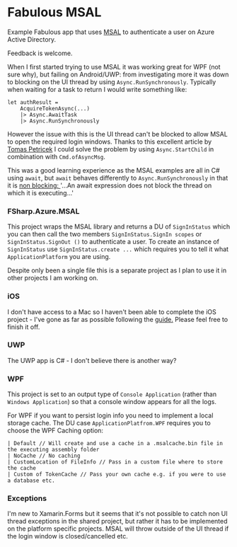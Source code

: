 # Fabulous MSAL
Example Fabulous app that uses [MSAL](https://github.com/AzureAD/microsoft-authentication-library-for-dotnet) to authenticate a user on Azure Active Directory.

Feedback is welcome.

When I first started trying to use MSAL it was working great for WPF (not sure why), but failing on Android/UWP: from investigating more it was down to blocking on the UI thread by using `Async.RunSynchronously`. Typically when waiting for a task to return I would write something like:
```
let authResult =
    AcquireTokenAsync(...)
    |> Async.AwaitTask
    |> Async.RunSynchronously
```
However the issue with this is the UI thread can't be blocked to allow MSAL to open the required login windows. Thanks to this excellent article by [Tomas Petricek](http://tomasp.net/blog/async-non-blocking-gui.aspx/) I could solve the problem by using `Async.StartChild` in combination with `Cmd.ofAsyncMsg`.

This was a good learning experience as the MSAL examples are all in C# using `await`, but `await` behaves differently to `Async.RunSynchronously` in that it is [non blocking: ](https://docs.microsoft.com/en-us/dotnet/csharp/language-reference/keywords/await)'...An await expression does not block the thread on which it is executing...'

### FSharp.Azure.MSAL

This project wraps the MSAL library and returns a DU of `SignInStatus` which you can then call the two members `SignInStatus.SignIn scopes` or `SignInStatus.SignOut ()` to authenticate a user. To create an instance of `SignInStatus` use `SignInStatus.create ...` which requires you to tell it what `ApplicationPlatform` you are using.

Despite only been a single file this is a separate project as I plan to use it in other projects I am working on.

### iOS
I don't have access to a Mac so I haven't been able to complete the iOS project - I've gone as far as possible following the [guide.](https://github.com/AzureAD/microsoft-authentication-library-for-dotnet/wiki/Xamarin-ios-specificities)
Please feel free to finish it off.

### UWP

The UWP app is C# - I don't believe there is another way?

### WPF

This project is set to an output type of `Console Application` (rather than `Windows Application`) so that a console window appears for all the logs.

For WPF if you want to persist login info you need to implement a local storage cache. The DU case `ApplicationPlatfrom.WPF` requires you to choose the WPF Caching option:
```
| Default // Will create and use a cache in a .msalcache.bin file in the executing assembly folder
| NoCache // No caching
| CustomLocation of FileInfo // Pass in a custom file where to store the cache
| Custom of TokenCache // Pass your own cache e.g. if you were to use a database etc.
```
### Exceptions

I'm new to Xamarin.Forms but it seems that it's not possible to catch non UI thread exceptions in the shared project, but rather it has to be implemented on the platform specific projects. MSAL will throw outside of the UI thread if the login window is closed/cancelled etc.